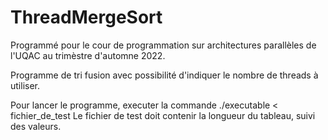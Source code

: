 # ThreadMergeSort

Programmé pour le cour de programmation sur architectures parallèles de l'UQAC au trimèstre d'automne 2022.

Programme de tri fusion avec possibilité d'indiquer le nombre de threads à utiliser.

Pour lancer le programme, executer la commande ./executable < fichier_de_test
Le fichier de test doit contenir la longueur du tableau, suivi des valeurs.
